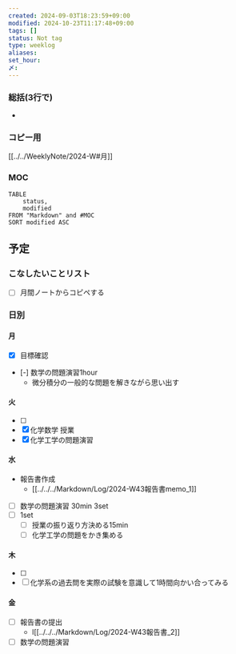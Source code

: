 ```yaml
---
created: 2024-09-03T18:23:59+09:00
modified: 2024-10-23T11:17:48+09:00
tags: []
status: Not tag
type: weeklog
aliases: 
set_hour: 
〆: 
---
```

### 総括(3行で)
- 

### コピー用
[[../../WeeklyNote/2024-W#月]]
### MOC
```dataview
TABLE
	status,
	modified
FROM "Markdown" and #MOC
SORT modified ASC
```


## 予定
### こなしたいことリスト
- [ ] 月間ノートからコピペする
### 日別
#### 月
- [x] 目標確認
- [-] 数学の問題演習1hour
	- 微分積分の一般的な問題を解きながら思い出す
#### 火
- [ ] 
- [x] 化学数学 授業
- [x] 化学工学の問題演習
#### 水
- 報告書作成
	- [[../../../Markdown/Log/2024-W43報告書memo_1]]
- [ ] 数学の問題演習 30min 3set
- [ ] 1set
	- [ ] 授業の振り返り方決める15min
	- [ ] 化学工学の問題をかき集める
#### 木
- [ ] 
- [ ] 化学系の過去問を実際の試験を意識して1時間向かい合ってみる
#### 金
- [ ] 報告書の提出
	- l[[../../../Markdown/Log/2024-W43報告書_2]]
- [ ] 数学の問題演習

### 